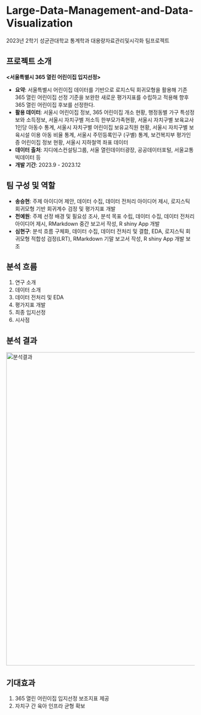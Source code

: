 # Large-Data-Management-and-Data-Visualization
2023년 2학기 성균관대학교 통계학과 대용량자료관리및시각화 팀프로젝트


## 프로젝트 소개
<b><서울특별시 365 열린 어린이집 입지선정></b>

- <b>요약</b>: 서울특별시 어린이집 데이터를 기반으로 로지스틱 회귀모형을 활용해 기존 365 열린 어린이집 선정 기준을 보완한 새로운 평가지표를 수립하고 적용해 향후 365 열린 어린이집 후보를 선정한다.
- <b>활용 데이터</b>: 서울시 어린이집 정보, 365 어린이집 개소 현황, 행정동별 가구 특성정보와 소득정보, 서울시 자치구별 저소득 한부모가족현황, 서울시 자치구별 보육교사 1인당 아동수 통계, 서울시 자치구별 어린이집 보유교직원 현황, 서울시 자치구별 보육시설 이용 아동 비율 통계, 서울시 주민등록인구 (구별) 통계, 보건복지부 평가인증 어린이집 정보 현황, 서울시 지하철역 좌표 데이터
- <b>데이터 출처</b>: 지디에스컨설팅그룹, 서울 열린데이터광장, 공공데이터포털, 서울교통빅데이터 등
- <b>개발 기간</b>: 2023.9 - 2023.12


## 팀 구성 및 역할
- <b>송승현</b>: 주제 아이디어 제안, 데이터 수집, 데이터 전처리 아이디어 제시, 로지스틱 회귀모형 기반 회귀계수 검정 및 평가지표 개발
- <b>천예원</b>: 주제 선정 배경 및 필요성 조사, 분석 목표 수립, 데이터 수집, 데이터 전처리 아이디어 제시, RMarkdown 중간 보고서 작성, R shiny App 개발
- <b>심현구</b>: 분석 흐름 구체화, 데이터 수집, 데이터 전처리 및 결합, EDA,  로지스틱 회귀모형 적합성 검정(LRT), RMarkdown 기말 보고서 작성, R shiny App 개발 보조


## 분석 흐름
1. 연구 소개
2. 데이터 소개
3. 데이터 전처리 및 EDA
4. 평가지표 개발
5. 최종 입지선정
6. 시사점


## 분석 결과
<img width="835" alt="분석결과" src="https://github.com/99shimshim/Large-Data-Management-and-Data-Visualization/assets/140596861/850700fc-2905-4a69-a1ec-9f7cdbef9de5">


## 기대효과
1. 365 열린 어린이집 입지선정 보조지표 제공
2. 자치구 간 육아 인프라 균형 확보
   
